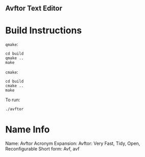 Avftor Text Editor
------------------

Build Instructions
==================

`qmake`:

    cd build
    qmake ..
    make

`cmake`:

    cd build
    cmake ..
    make

To run:

    ./avftor


Name Info
=========

Name: Avftor
Acronym Expansion: Avftor: Very Fast, Tidy, Open, Reconfigurable
Short form: Avf, avf
